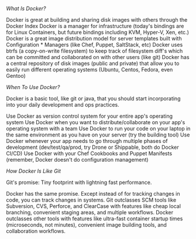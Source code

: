 *What Is Docker?*

Docker is great at building and sharing disk images with others through the Docker Index
Docker is a manager for infrastructure (today's bindings are for Linux Containers, but future bindings including KVM, Hyper-V, Xen, etc.)
Docker is a great image distribution model for server templates built with Configuration * Managers (like Chef, Puppet, SaltStack, etc)
Docker uses btrfs (a copy-on-write filesystem) to keep track of filesystem diff's which can be committed and collaborated on with other users (like git)
Docker has a central repository of disk images (public and private) that allow you to easily run different operating systems (Ubuntu, Centos, Fedora, even Gentoo)

*When To Use Docker?*

Docker is a basic tool, like git or java, that you should start incorporating into your daily development and ops practices.

Use Docker as version control system for your entire app's operating system
Use Docker when you want to distribute/collaborate on your app's operating system with a team
Use Docker to run your code on your laptop in the same environment as you have on your server (try the building tool)
Use Docker whenever your app needs to go through multiple phases of development (dev/test/qa/prod, try Drone or Shippable, both do Docker CI/CD)
Use Docker with your Chef Cookbooks and Puppet Manifests (remember, Docker doesn't do configuration management)

*How Docker Is Like Git*

Git's promise: Tiny footprint with lightning fast performance.

Docker has the same promise. Except instead of for tracking changes in code, you can track changes in systems. Git outclasses SCM tools like
Subversion, CVS, Perforce, and ClearCase with features like cheap local branching, convenient staging areas, and multiple workflows. 
Docker outclasses other tools with features like ultra-fast container startup times (microseconds, not minutes), convenient image building tools, and collaboration workflows.
